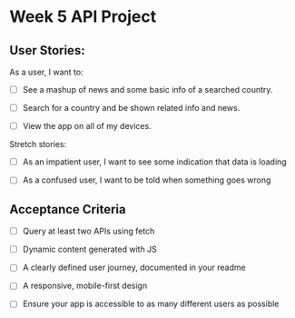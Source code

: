 # Week 5 API Project

## User Stories:
As a user, I want to:

- [ ] See a mashup of news and some basic info of a searched country. 

- [ ] Search for a country and be shown related info and news.

- [ ] View the app on all of my devices.


Stretch stories: 

- [ ] As an impatient user, I want to see some indication that data is loading

- [ ] As a confused user, I want to be told when something goes wrong

## Acceptance Criteria 


- [ ] Query at least two APIs using fetch

- [ ] Dynamic content generated with JS

- [ ] A clearly defined user journey, documented in your readme

- [ ] A responsive, mobile-first design

- [ ] Ensure your app is accessible to as many different users as possible
